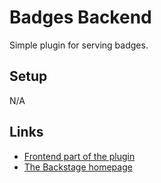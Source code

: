 # Badges Backend

Simple plugin for serving badges.

## Setup

N/A

## Links

- [Frontend part of the plugin](https://github.com/backstage/backstage/tree/master/plugins/badges)
- [The Backstage homepage](https://backstage.io)
